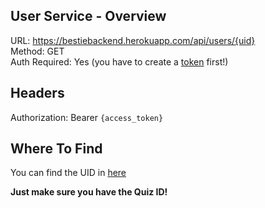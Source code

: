 ## User Service - Overview

URL: https://bestiebackend.herokuapp.com/api/users/{uid} \
Method: GET \
Auth Required: Yes (you have to create a [token](https://github.com/TwigXx1/bestiefy-api/blob/main/auth/create.md) first!) 

## Headers

Authorization: Bearer ```{access_token}```

## Where To Find

You can find the UID in [here](https://github.com/TwigXx1/bestiefy-api/blob/main/quizzes/overview.md?plain=1#L132) 

**Just make sure you have the Quiz ID!**
